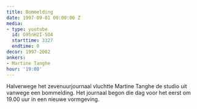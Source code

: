 ```yaml
---
title: Bommelding
date: 1997-09-01 00:00:00 Z
media:
- type: youtube
  id: G95nH2I-5O4
  starttime: 3327
  endtime: 0
decor: 1997-2002
ankers:
- Martine Tanghe
hour: '19:00'
---
```


Halverwege het zevenuurjournaal vluchtte Martine Tanghe de studio uit vanwege een bommelding. Het journaal begon die dag voor het eerst om 19.00 uur in een nieuwe vormgeving.
